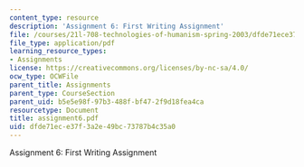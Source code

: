 ```yaml
---
content_type: resource
description: 'Assignment 6: First Writing Assignment'
file: /courses/21l-708-technologies-of-humanism-spring-2003/dfde71ece37f3a2e49bc73787b4c35a0_assignment6.pdf
file_type: application/pdf
learning_resource_types:
- Assignments
license: https://creativecommons.org/licenses/by-nc-sa/4.0/
ocw_type: OCWFile
parent_title: Assignments
parent_type: CourseSection
parent_uid: b5e5e98f-97b3-488f-bf47-2f9d18fea4ca
resourcetype: Document
title: assignment6.pdf
uid: dfde71ec-e37f-3a2e-49bc-73787b4c35a0
---
```

Assignment 6: First Writing Assignment